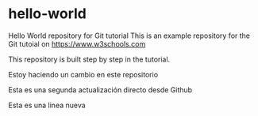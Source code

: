 # hello-world
Hello World repository for Git tutorial
This is an example repository for the Git tutoial on https://www.w3schools.com

This repository is built step by step in the tutorial. 

Estoy haciendo un cambio en este repositorio 

Esta es una segunda actualización directo desde Github

Esta es una linea nueva

